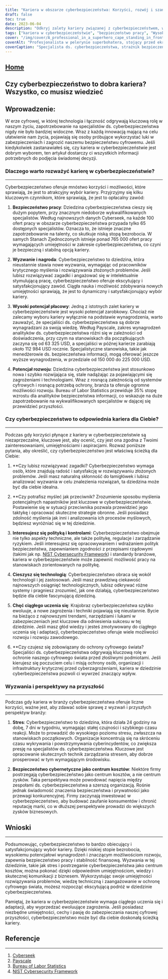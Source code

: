 ```yaml
---
title: "Kariera w obszarze cyberbezpieczeństwa: Korzyści, rozwój i szanse na sukces"
draft: false
toc: true
date: 2023-06-04
description: "Odkryj zalety kariery związanej z cyberbezpieczeństwem, w tym bezpieczeństwo zatrudnienia, wysoki potencjał płacowy i liczne możliwości rozwoju w erze cyfrowej."
tags: ["kariera w cyberbezpieczeństwie", "bezpieczeństwo pracy", "Wysoki potencjał płacowy", "możliwości rozwoju", "zawód związany z cyberbezpieczeństwem", "cyberzagrożenia", "bezpieczeństwo cyfrowe", "bezpieczeństwo informacji", "umiejętności w zakresie cyberbezpieczeństwa", "specjaliści ds. cyberbezpieczeństwa", "zapotrzebowanie na cyberbezpieczeństwo", "branża cyberbezpieczeństwa", "cyberbezpieczeństwo praca", "Perspektywy cyberbezpieczeństwa", "wyzwania związane z cyberbezpieczeństwem", "nagrody za cyberbezpieczeństwo", "przyszłość cyberbezpieczeństwa", "sposób myślenia o cyberbezpieczeństwie", "polityka cyberbezpieczeństwa", "ciekawość technologiczna", "ciągłe uczenie się", "zarządzanie stresem", "znaczenie cyberbezpieczeństwa", "postrzeganie cyberbezpieczeństwa", "ochrona cyfrowa", "rozwój umiejętności w zakresie cyberbezpieczeństwa", "ochrona cyfrowego świata", "ewoluujące zagrożenia cyberbezpieczeństwa", "Reputacja marki cyberbezpieczeństwa", "rentowność biznesu"]
cover: "/img/cover/A_professional_in_a_superhero_cape_standing_in_front_of_a_computer.png"
coverAlt: "Profesjonalista w pelerynie superbohatera, stojący przed ekranem komputera z tarczą reprezentującą cyberbezpieczeństwo."
coverCaption: "Specjalista ds. cyberbezpieczeństwa, strażnik bezpieczeństwa cyfrowego, wyposażony w tarczę ochronną przed cyberzagrożeniami."
---
```


## [Home](/cyber-security-career-playbook-start/)

## Czy cyberbezpieczeństwo to dobra kariera? Wszystko, co musisz wiedzieć

Wprowadzenie:
-----------------
W erze cyfrowej, w której technologia i łączność odgrywają kluczową rolę w naszym życiu, zapotrzebowanie na specjalistów ds. cyberbezpieczeństwa nigdy nie było bardziej widoczne. Wraz z każdą innowacją mającą na celu ułatwienie nam życia, pojawiają się osoby próbujące wykorzystać luki w zabezpieczeniach i zagrozić naszemu bezpieczeństwu cyfrowemu. Jeśli kiedykolwiek zastanawiałeś się, czy kariera w cyberbezpieczeństwie jest dobrym wyborem, ten artykuł dostarczy ci wszystkich informacji potrzebnych do podjęcia świadomej decyzji.

### Dlaczego warto rozważyć karierę w cyberbezpieczeństwie?
-----------------
Cyberbezpieczeństwo oferuje mnóstwo korzyści i możliwości, które sprawiają, że jest to atrakcyjny wybór kariery. Przyjrzyjmy się kilku kluczowym czynnikom, które sprawiają, że jest to opłacalny zawód:

1. **Bezpieczeństwo pracy**: Dziedzina cyberbezpieczeństwa cieszy się dużym popytem, przy znacznym niedoborze wykwalifikowanych specjalistów. Według najnowszych danych Cyberseek, na każde 100 ofert pracy w obszarze cyberbezpieczeństwa przypada tylko 65 dostępnych specjalistów. Oznacza to, że istnieje znaczne zapotrzebowanie na talenty, co skutkuje niską stopą bezrobocia. W samych Stanach Zjednoczonych istnieje ponad 765 000 ofert pracy wymagających umiejętności w zakresie cyberbezpieczeństwa, co czyni je bezpieczną i stabilną opcją kariery.

2. **Wyzwanie i nagroda**: Cyberbezpieczeństwo to dziedzina, która nieustannie stawia nowe wyzwania, wymagając od pracowników krytycznego myślenia i rozwiązywania złożonych problemów. Jeśli lubisz rozwiązywać zagadki i angażować się w intelektualnie stymulującą pracę, cyberbezpieczeństwo oferuje ekscytujący i satysfakcjonujący zawód. Ciągła nauka i możliwość zdobywania nowych umiejętności sprawiają, że jest to dynamiczny i satysfakcjonujący wybór kariery.

3. **Wysoki potencjał płacowy**: Jedną z istotnych zalet kariery w cyberbezpieczeństwie jest wysoki potencjał zarobkowy. Chociaż nie zalecamy wyboru kariery wyłącznie na podstawie wynagrodzenia, warto zauważyć, że specjaliści ds. cyberbezpieczeństwa są dobrze wynagradzani za swoją wiedzę. Według Payscale, zakres wynagrodzeń analityków ds. cyberbezpieczeństwa różni się w zależności od doświadczenia, przy czym na stanowiskach dla początkujących zaczyna się od 63 325 USD, a specjaliści w późnej karierze zarabiają około 112 984 USD rocznie. Specjalistyczne stanowiska, takie jak menedżerowie ds. bezpieczeństwa informacji, mogą oferować jeszcze wyższe wynagrodzenia, w przedziale od 150 000 do 225 000 USD.

4. **Potencjał rozwoju**: Dziedzina cyberbezpieczeństwa jest stosunkowo nowa i szybko rozwijająca się, stale nadążając za pojawiającymi się zagrożeniami i technologiami. Wraz z rosnącą zależnością od systemów cyfrowych i rosnącą potrzebą ochrony, branża ta oferuje ogromne możliwości rozwoju. Bureau of Labor Statistics przewiduje 35% stopę wzrostu dla analityków bezpieczeństwa informacji, co wskazuje na duże zapotrzebowanie na wykwalifikowanych specjalistów w dającej się przewidzieć przyszłości.

### Czy cyberbezpieczeństwo to odpowiednia kariera dla Ciebie?
-----------------
Podczas gdy korzyści płynące z kariery w cyberbezpieczeństwie są niezaprzeczalne, kluczowe jest, aby ocenić, czy jest ona zgodna z Twoimi zainteresowaniami, umiejętnościami i aspiracjami. Rozważ poniższe pytania, aby określić, czy cyberbezpieczeństwo jest właściwą ścieżką dla Ciebie:

1. **Czy lubisz rozwiązywać zagadki? Cyberbezpieczeństwo wymaga osób, które znajdują radość i satysfakcję w rozwiązywaniu złożonych problemów. Jeśli masz naturalną skłonność do łamigłówek i lubisz analizować wyzwania w celu znalezienia rozwiązań, ta dziedzina może być dla ciebie idealna.

2. **Czy potrafisz myśleć jak przeciwnik? Zrozumienie sposobu myślenia potencjalnych napastników jest kluczowe w cyberbezpieczeństwie. Postawienie się w sytuacji przeciwnika pozwala przewidzieć jego taktykę i opracować skuteczne strategie obronne. Jeśli posiadasz zdolność myślenia jak inni i analizowania ich procesów myślowych, będziesz wyróżniać się w tej dziedzinie.

3. **Interesujesz się polityką i kontrolami**: Cyberbezpieczeństwo obejmuje nie tylko aspekty techniczne, ale także politykę, regulacje i zarządzanie ryzykiem. Jeśli interesujesz się opracowywaniem i wdrażaniem polityk bezpieczeństwa, zapewnianiem zgodności z przepisami rządowymi (takimi jak np. [NIST Cybersecurity Framework](https://www.nist.gov/cyberframework)) i standardy branżowe, kariera w cyberbezpieczeństwie może zapewnić możliwość pracy na stanowiskach zorientowanych na politykę.

4. **Cieszysz się technologią**: Cyberbezpieczeństwo obraca się wokół technologii i jej zastosowań. Jeśli masz prawdziwą ciekawość najnowszych osiągnięć technologicznych, lubisz odkrywać różne systemy i pragniesz zrozumieć, jak one działają, cyberbezpieczeństwo będzie dla ciebie fascynującą dziedziną.

5. **Chęć ciągłego uczenia się**: Krajobraz cyberbezpieczeństwa szybko ewoluuje, a nowe zagrożenia i techniki pojawiają się nieustannie. Bycie na bieżąco z najnowszymi trendami, narzędziami i lukami w zabezpieczeniach jest kluczowe dla odniesienia sukcesu w tej dziedzinie. Jeśli masz głód wiedzy i jesteś zmotywowany do ciągłego uczenia się i adaptacji, cyberbezpieczeństwo oferuje wiele możliwości rozwoju i rozwoju zawodowego.

6. **Czy czujesz się zobowiązany do ochrony cyfrowego świata? Specjaliści ds. cyberbezpieczeństwa odgrywają kluczową rolę w ochronie naszego cyfrowego świata przed złośliwymi podmiotami. Jeśli kierujesz się poczuciem celu i misją ochrony osób, organizacji i infrastruktury krytycznej przed cyberzagrożeniami, kariera w dziedzinie cyberbezpieczeństwa pozwoli ci wywrzeć znaczący wpływ.

### Wyzwania i perspektywy na przyszłość
-----------------
Podczas gdy kariera w branży cyberbezpieczeństwa oferuje liczne korzyści, ważne jest, aby zdawać sobie sprawę z wyzwań i przyszłych perspektyw branży:

1. **Stres**: Cyberbezpieczeństwo to dziedzina, która działa 24 godziny na dobę, 7 dni w tygodniu, wymagając stałej czujności i szybkiego czasu reakcji. Może to prowadzić do wysokiego poziomu stresu, zwłaszcza na stanowiskach początkowych. Organizacje koncentrują się na skróceniu czasu wykrywania i powstrzymywania cyberincydentów, co zwiększa presję na specjalistów ds. cyberbezpieczeństwa. Kluczowe jest opracowanie skutecznych technik zarządzania stresem, aby dobrze prosperować w tym wymagającym środowisku.

2. **Bezpieczeństwo cybernetyczne jako centrum kosztów**: Niektóre firmy postrzegają cyberbezpieczeństwo jako centrum kosztów, a nie centrum zysków. Taka perspektywa może powodować napięcia między zespołami ds. cyberbezpieczeństwa a szerszą organizacją. Rośnie jednak świadomość znaczenia bezpieczeństwa i prywatności jako przewagi konkurencyjnej. Firmy zaczynają inwestować w cyberbezpieczeństwo, aby budować zaufanie konsumentów i chronić reputację marki, co w dłuższej perspektywie prowadzi do większych zysków biznesowych.

## Wnioski
-----------------
Podsumowując, cyberbezpieczeństwo to bardzo obiecujący i satysfakcjonujący wybór kariery. Dzięki niskiej stopie bezrobocia, wysokiemu potencjałowi wynagrodzeń i znaczącym możliwościom rozwoju, zapewnia bezpieczeństwo pracy i stabilność finansową. Wyzwania w tej dziedzinie, takie jak stres i postrzeganie cyberbezpieczeństwa jako centrum kosztów, można pokonać dzięki odpowiednim umiejętnościom, wiedzy i skutecznej komunikacji z biznesem. Wykorzystując swoje umiejętności rozwiązywania problemów, wiedzę techniczną i zaangażowanie w ochronę cyfrowego świata, możesz rozpocząć ekscytującą podróż w dziedzinie cyberbezpieczeństwa.

Pamiętaj, że kariera w cyberbezpieczeństwie wymaga ciągłego uczenia się i adaptacji, aby wyprzedzać ewoluujące zagrożenia. Jeśli posiadasz niezbędne umiejętności, cechy i pasję do zabezpieczania naszej cyfrowej przyszłości, cyberbezpieczeństwo może być dla ciebie doskonałą ścieżką kariery.

## Referencje
-----------------
1. [Cyberseek](https://www.cyberseek.org/)
2. [Payscale](https://www.payscale.com/)
3. [Bureau of Labor Statistics](https://www.bls.gov/ooh/computer-and-information-technology/information-security-analysts.htm)
4. [NIST Cybersecurity Framework](https://www.nist.gov/cyberframework)
